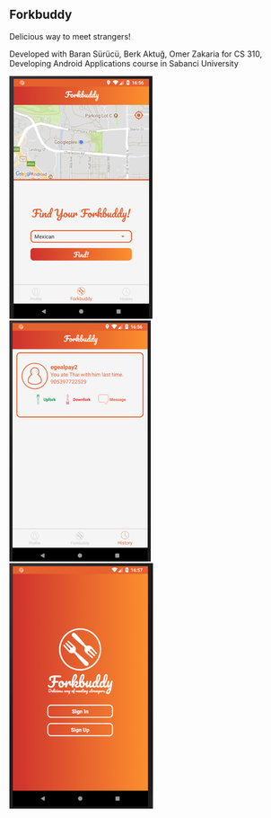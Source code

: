 ## Forkbuddy

Delicious way to meet strangers!

Developed with Baran Sürücü, Berk Aktuğ, Omer Zakaria for CS 310, Developing Android Applications course in Sabanci University

![Alt-Text](/rsz_forkbuddy1.png)
![Alt-Text](/rsz_forkbuddy2.png)
![Alt-Text](/rsz_forkbuddy3.png)
